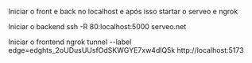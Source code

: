 Iniciar o front e back no localhost e após isso startar o serveo e ngrok

Iniciar o backend ssh -R 80:localhost:5000 serveo.net

Iniciar o frontend ngrok tunnel --label edge=edghts_2oUDusUUsfOdSKWGYE7xw4dlQ5k http://localhost:5173
